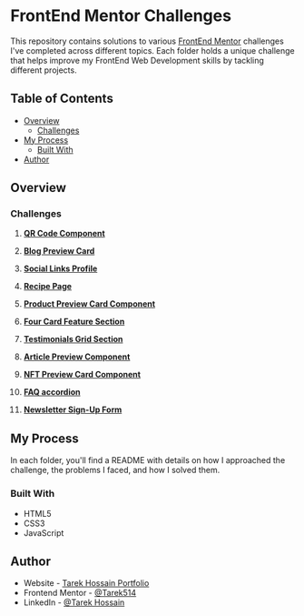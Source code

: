 # FrontEnd Mentor Challenges

This repository contains solutions to various [FrontEnd Mentor](https://www.frontendmentor.io/home) challenges I've completed across different topics. Each folder holds a unique challenge that helps improve my FrontEnd Web Development skills by tackling different projects.

## Table of Contents 

- [Overview](#overview)
  - [Challenges](#challenges)
- [My Process](#my-process)
  - [Built With](#built-with)
- [Author](#author)

## Overview

### Challenges

1. **[QR Code Component](https://tarek514.github.io/Frontend-Mentor-Challenge-1/)**

2. **[Blog Preview Card](https://tarek514.github.io/Frontend-Mentor-Challenge-2/)**

3. **[Social Links Profile](https://tarek514.github.io/Frontend-Mentor-Challenge-3/)**

4. **[Recipe Page](https://tarek514.github.io/Frontend-Mentor-Challenge-4/)**

5. **[Product Preview Card Component](https://tarek514.github.io/Frontend-Mentor-Challenge-5/)**

6. **[Four Card Feature Section](https://tarek514.github.io/Frontend-Mentor-Challenge-6/)**

7. **[Testimonials Grid Section](https://tarek514.github.io/Frontend-Mentor-Challenge-7/)**

8. **[Article Preview Component](https://tarek514.github.io/Frontend-Mentor-Challenge-8/)**

9. **[NFT Preview Card Component](https://tarek514.github.io/Frontend-Mentor-Challenge-9/)**

10. **[FAQ accordion](https://tarek514.github.io/Frontend-Mentor-Challenge-10/)**

11. **[Newsletter Sign-Up Form](https://tarek514.github.io/Frontend-Mentor-Challenge-11/)**

## My Process

In each folder, you'll find a README with details on how I approached the challenge, the problems I faced, and how I solved them.

### Built With

- HTML5
- CSS3
- JavaScript

## Author

- Website - [Tarek Hossain Portfolio](https://my-portfolio-kappa-two-32.vercel.app/)
- Frontend Mentor - [@Tarek514](https://www.frontendmentor.io/profile/Tarek514)
- LinkedIn - [@Tarek Hossain](https://www.linkedin.com/in/tarek-hossain-95b573254/)
